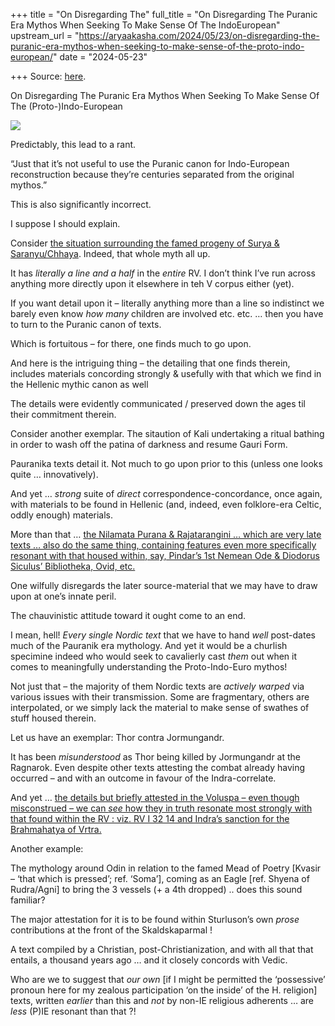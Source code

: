 +++
title = "On Disregarding The"
full_title = "On Disregarding The Puranic Era Mythos When Seeking To Make Sense Of The IndoEuropean"
upstream_url = "https://aryaakasha.com/2024/05/23/on-disregarding-the-puranic-era-mythos-when-seeking-to-make-sense-of-the-proto-indo-european/"
date = "2024-05-23"

+++
Source: [here](https://aryaakasha.com/2024/05/23/on-disregarding-the-puranic-era-mythos-when-seeking-to-make-sense-of-the-proto-indo-european/).

On Disregarding The Puranic Era Mythos When Seeking To Make Sense Of The (Proto-)Indo-European

![](https://aryaakasha.com/wp-content/uploads/2024/05/arya-akasha-puranic-canon.png?w=625)

Predictably, this lead to a rant.

“Just that it’s not useful to use the Puranic canon for Indo-European reconstruction because they’re centuries separated from the original mythos.”

This is also significantly incorrect.

I suppose I should explain.

Consider [the situation surrounding the famed progeny of Surya & Saranyu/Chhaya](https://aryaakasha.com/2020/11/13/the-black-avenging-form-of-the-earth-mother-and-the-pursuits-of-the-sky-father-as-solar-horseman-a-comparative-indo-european-typological-evocation-part-two-surya-saranyu-and-chhaya-the-shadowy/). Indeed, that whole myth all up.

It has *literally a line and a half* in the *entire* RV. I don’t think I’ve run across anything more directly upon it elsewhere in teh V corpus either (yet).

If you want detail upon it – literally anything more than a line so indistinct we barely even know *how many* children are involved etc. etc. … then you have to turn to the Puranic canon of texts.

Which is fortuitous – for there, one finds much to go upon.

And here is the intriguing thing – the detailing that one finds therein, includes materials concording strongly & usefully with that which we find in the Hellenic mythic canon as well

The details were evidently communicated / preserved down the ages til their commitment therein.

Consider another exemplar. The sitaution of Kali undertaking a ritual bathing in order to wash off the patina of darkness and resume Gauri Form.

Pauranika texts detail it. Not much to go upon prior to this (unless one looks quite … innovatively).

And yet … *strong* suite of *direct* correspondence-concordance, once again, with materials to be found in Hellenic (and, indeed, even folklore-era Celtic, oddly enough) materials.

More than that … [the Nilamata Purana & Rajatarangini … which are very late texts … also do the same thing, containing features even more specifically resonant with that housed within, say, Pindar’s 1st Nemean Ode & Diodorus Siculus’ Bibliotheka, Ovid, etc.](https://aryaakasha.com/2023/12/15/the-cyan-pa%e1%b9%adh-to-tartarus-via-way-of-kashmir-the-indo-european-propitiation-of-persephone-kali-part-three/)

One wilfully disregards the later source-material that we may have to draw upon at one’s innate peril.

The chauvinistic attitude toward it ought come to an end.

I mean, hell! *Every single Nordic text* that we have to hand *well* post-dates much of the Pauranik era mythology. And yet it would be a churlish specimine indeed who would seek to cavalierly cast *them* out when it comes to meaningfully understanding the Proto-Indo-Euro mythos!

Not just that – the majority of them Nordic texts are *actively warped* via various issues with their transmission. Some are fragmentary, others are interpolated, or we simply lack the material to make sense of swathes of stuff housed therein.

Let us have an exemplar: Thor contra Jormungandr.

It has been *misunderstood* as Thor being killed by Jormungandr at the Ragnarok. Even despite other texts attesting the combat already having occurred – and with an outcome in favour of the Indra-correlate.

And yet … [the details but briefly attested in the Voluspa – even though misconstrued – we can *see* how they in truth resonate most strongly with that found within the RV : viz. RV I 32 14 and Indra’s sanction for the Brahmahatya of Vrtra.](https://aryaakasha.com/2023/09/12/thor-lives-the-true-outcome-of-thor-contra-jormungandr-illuminated-via-indras-exile/)

Another example:

The mythology around Odin in relation to the famed Mead of Poetry \[Kvasir – ‘that which is pressed’; ref. ‘Soma’\], coming as an Eagle \[ref. Shyena of Rudra/Agni\] to bring the 3 vessels (+ a 4th dropped) .. does this sound familiar?

The major attestation for it is to be found within Sturluson’s own *prose* contributions at the front of the Skaldskaparmal !

A text compiled by a Christian, post-Christianization, and with all that that entails, a thousand years ago … and it closely concords with Vedic.

Who are we to suggest that *our own* \[if I might be permitted the ‘possessive’ pronoun here for my zealous participation ‘on the inside’ of the H. religion\] texts, written *earlier* than this and *not* by non-IE religious adherents … are *less* (P)IE resonant than that ?!
